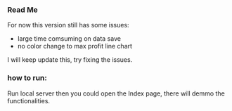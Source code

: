 ### Read Me
For now this version still has some issues:
  - large time comsuming on data save
  - no color change to max profit line chart
  
I will keep update this, try fixing the issues.


### how to run:
Run local server then you could open the Index page, there will demmo
the functionalities.


